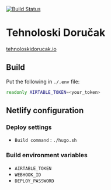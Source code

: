 [![Build Status](https://travis-ci.org/HeapSpace/tehnoloskidorucak.svg?branch=master)](https://travis-ci.org/HeapSpace/tehnoloskidorucak)

# Tehnoloski Doručak

[tehnoloskidorucak.io](https://tehnoloskidorucak.io)

## Build

Put the following in `./.env` file:

```bash
readonly AIRTABLE_TOKEN=<your_token>
```

## Netlify configuration

### Deploy settings

+ `Build command` : `./hugo.sh`

### Build environment variables

+ `AIRTABLE_TOKEN`
+ `WEBHOOK_ID`
+ `DEPLOY_PASSWORD`

